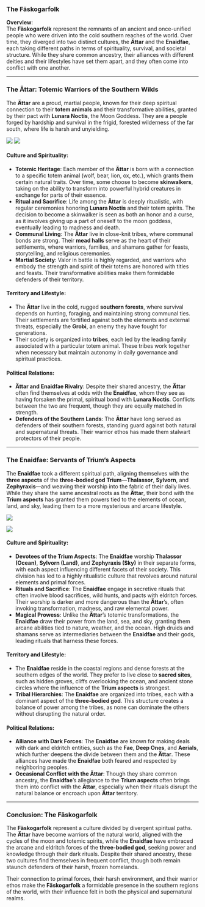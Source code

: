 ### **The Fäskogarfolk**
**Overview**:  
The **Fäskogarfolk** represent the remnants of an ancient and once-unified people who were driven into the cold southern reaches of the world. Over time, they diverged into two distinct cultures, the **Ättar** and the **Enaidfae**, each taking different paths in terms of spirituality, survival, and societal structure. While they share common ancestry, their alliances with different deities and their lifestyles have set them apart, and they often come into conflict with one another.

---

### **The Ättar: Totemic Warriors of the Southern Wilds**
The **Ättar** are a proud, martial people, known for their deep spiritual connection to their **totem animals** and their transformative abilities, granted by their pact with **Lunara Noctis**, the Moon Goddess. They are a people forged by hardship and survival in the frigid, forested wilderness of the far south, where life is harsh and unyielding.

![](2024-09-09_15-52-45_1498.png)
![](2024-09-09_15-54-17_9591.png)
#### **Culture and Spirituality**:
- **Totemic Heritage**: Each member of the **Ättar** is born with a connection to a specific totem animal (wolf, bear, lion, ox, etc.), which grants them certain natural traits. Over time, some choose to become **skinwalkers**, taking on the ability to transform into powerful hybrid creatures in exchange for parts of their essence.
- **Ritual and Sacrifice**: Life among the **Ättar** is deeply ritualistic, with regular ceremonies honoring **Lunara Noctis** and their totem spirits. The decision to become a skinwalker is seen as both an honor and a curse, as it involves giving up a part of oneself to the moon goddess, eventually leading to madness and death.
- **Communal Living**: The **Ättar** live in close-knit tribes, where communal bonds are strong. Their **mead halls** serve as the heart of their settlements, where warriors, families, and shamans gather for feasts, storytelling, and religious ceremonies.
- **Martial Society**: Valor in battle is highly regarded, and warriors who embody the strength and spirit of their totems are honored with titles and feasts. Their transformative abilities make them formidable defenders of their territory.

#### **Territory and Lifestyle**:
- The **Ättar** live in the cold, rugged **southern forests**, where survival depends on hunting, foraging, and maintaining strong communal ties. Their settlements are fortified against both the elements and external threats, especially the **Grobi**, an enemy they have fought for generations.
- Their society is organized into **tribes**, each led by the leading family associated with a particular totem animal. These tribes work together when necessary but maintain autonomy in daily governance and spiritual practices.

#### **Political Relations**:
- **Ättar and Enaidfae Rivalry**: Despite their shared ancestry, the **Ättar** often find themselves at odds with the **Enaidfae**, whom they see as having forsaken the primal, spiritual bond with **Lunara Noctis**. Conflicts between the two are frequent, though they are equally matched in strength.
- **Defenders of the Southern Lands**: The **Ättar** have long served as defenders of their southern forests, standing guard against both natural and supernatural threats. Their warrior ethos has made them stalwart protectors of their people.

---

### **The Enaidfae: Servants of Trium’s Aspects**
The **Enaidfae** took a different spiritual path, aligning themselves with the **three aspects** of the **three-bodied god Trium**—**Thalassor**, **Sylvorn**, and **Zephyraxis**—and weaving their worship into the fabric of their daily lives. While they share the same ancestral roots as the **Ättar**, their bond with the **Trium aspects** has granted them powers tied to the elements of ocean, land, and sky, leading them to a more mysterious and arcane lifestyle.

![](2024-09-09_17-17-27_6404.png)

![](2024-09-09_16-09-28_6004.png)
#### **Culture and Spirituality**:
- **Devotees of the Trium Aspects**: The **Enaidfae** worship **Thalassor (Ocean)**, **Sylvorn (Land)**, and **Zephyraxis (Sky)** in their separate forms, with each aspect influencing different facets of their society. This division has led to a highly ritualistic culture that revolves around natural elements and primal forces.
- **Rituals and Sacrifice**: The **Enaidfae** engage in secretive rituals that often involve blood sacrifices, wild hunts, and pacts with eldritch forces. Their worship is darker and more dangerous than the **Ättar**’s, often invoking transformation, madness, and raw elemental power.
- **Magical Prowess**: Unlike the **Ättar**’s totemic transformations, the **Enaidfae** draw their power from the land, sea, and sky, granting them arcane abilities tied to nature, weather, and the ocean. High druids and shamans serve as intermediaries between the **Enaidfae** and their gods, leading rituals that harness these forces.

#### **Territory and Lifestyle**:
- The **Enaidfae** reside in the coastal regions and dense forests at the southern edges of the world. They prefer to live close to **sacred sites**, such as hidden groves, cliffs overlooking the ocean, and ancient stone circles where the influence of the **Trium aspects** is strongest.
- **Tribal Hierarchies**: The **Enaidfae** are organized into tribes, each with a dominant aspect of the **three-bodied god**. This structure creates a balance of power among the tribes, as none can dominate the others without disrupting the natural order.
  
#### **Political Relations**:
- **Alliance with Dark Forces**: The **Enaidfae** are known for making deals with dark and eldritch entities, such as the **Fae**, **Deep Ones**, and **Aerials**, which further deepens the divide between them and the **Ättar**. These alliances have made the **Enaidfae** both feared and respected by neighboring peoples.
- **Occasional Conflict with the Ättar**: Though they share common ancestry, the **Enaidfae**’s allegiance to the **Trium aspects** often brings them into conflict with the **Ättar**, especially when their rituals disrupt the natural balance or encroach upon **Ättar** territory.

---

### **Conclusion: The Fäskogarfolk**
The **Fäskogarfolk** represent a culture divided by divergent spiritual paths. The **Ättar** have become warriors of the natural world, aligned with the cycles of the moon and totemic spirits, while the **Enaidfae** have embraced the arcane and eldritch forces of the **three-bodied god**, seeking power and knowledge through their dark rituals. Despite their shared ancestry, these two cultures find themselves in frequent conflict, though both remain staunch defenders of their harsh, frozen homelands.

Their connection to primal forces, their harsh environment, and their warrior ethos make the **Fäskogarfolk** a formidable presence in the southern regions of the world, with their influence felt in both the physical and supernatural realms.